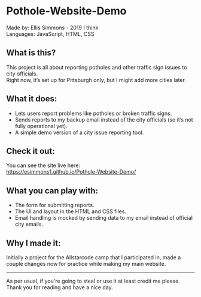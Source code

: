 Pothole-Website-Demo
====================

Made by: Ellis Simmons - 2019 I think <br/>
Languages: JavaScript, HTML, CSS

What is this?
-------------
This project is all about reporting potholes and other traffic sign issues to city officials.  
Right now, it’s set up for Pittsburgh only, but I might add more cities later.

What it does:
-------------
- Lets users report problems like potholes or broken traffic signs.  
- Sends reports to my backup email instead of the city officials (so it’s not fully operational yet).  
- A simple demo version of a city issue reporting tool.

Check it out:
-------------
You can see the site live here:  
https://esimmons1.github.io/Pothole-Website-Demo/

What you can play with:
----------------------
- The form for submitting reports.  
- The UI and layout in the HTML and CSS files.  
- Email handling is mocked by sending data to my email instead of official city emails.

Why I made it:
--------------
Initially a project for the Allstarcode camp that I participated in, made a couple changes now for practice while making my main website.

---
As per usual, if you're going to steal or use it at least credit me please. Thank you for reading and have a nice day.
